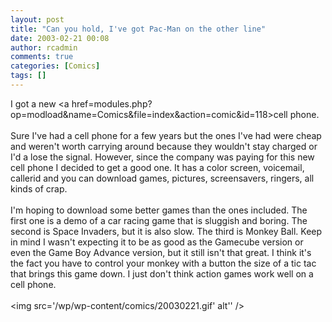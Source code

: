 ```yaml
---
layout: post
title: "Can you hold, I've got Pac-Man on the other line"
date: 2003-02-21 00:08
author: rcadmin
comments: true
categories: [Comics]
tags: []
---
```

I got a new <a href=modules.php?op=modload&name=Comics&file=index&action=comic&id=118>cell phone.</a>
<br />
<br />
Sure I've had a cell phone for a few years but the ones I've had were cheap and weren't worth carrying around because they wouldn't stay charged or I'd a lose the signal. However, since the company was paying for this new cell phone I decided to get a good one. It has a color screen, voicemail, callerid and you can download games, pictures, screensavers, ringers, all kinds of crap. 
<br />
<br />
I'm hoping to download some better games than the ones included. The first one is a demo of a car racing game that is sluggish and boring. The second is Space Invaders, but it is also slow. The third is Monkey Ball. Keep in mind I wasn't expecting it to be as good as the Gamecube version or even the Game Boy Advance version, but it still isn't that great. I think it's the fact you have to control your monkey with a button the size of a tic tac that brings this game down. I just don't think action games work well on a cell phone.<br /><br /><!--more--><img src='/wp/wp-content/comics/20030221.gif' alt'' />
